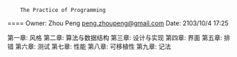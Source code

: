         The Practice of Programming
====
    Owner: Zhou Peng <peng.zhoupeng@gmail.com>
    Date: 2103/10/4 17:25

第一章: 风格
第二章: 算法与数据结构
第三章: 设计与实现
第四章: 界面
第五章: 排错
第六章: 测试
第七章: 性能
第八章: 可移植性
第九章: 记法